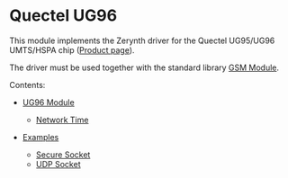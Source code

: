 # Quectel UG96

This module implements the Zerynth driver for the Quectel UG95/UG96 UMTS/HSPA chip ([Product page](https://www.quectel.com/product/2g3g.htm)).

The driver must be used together with the standard library [GSM Module](https://docs.zerynth.com/latest/official/core.zerynth.stdlib/docs/official_core.zerynth.stdlib_wireless_gsm.html#stdlib-gsm).

Contents:


* [UG96 Module](https://docs.zerynth.com/latest/official/lib.quectel.ug96/docs/official_lib.quectel.ug96_ug96.html)


    * [Network Time](https://docs.zerynth.com/latest/official/lib.quectel.ug96/docs/official_lib.quectel.ug96_ug96.html#network-time)
* [Examples](https://docs.zerynth.com/latest/official/lib.quectel.ug96/examples/examples.html)
    * [Secure Socket](https://docs.zerynth.com/latest/official/lib.quectel.ug96/examples/examples.html#secure-socket)
    * [UDP Socket](https://docs.zerynth.com/latest/official/lib.quectel.ug96/examples/examples.html#udp-socket)
<!--stackedit_data:
eyJoaXN0b3J5IjpbMTE2MzMwNzk1NF19
-->